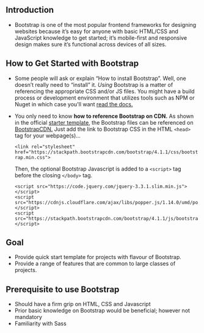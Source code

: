 ## Introduction
*   Bootstrap is one of the most popular frontend frameworks for designing websites because it’s easy for anyone with basic HTML/CSS and JavaScript knowledge to get  started; it’s mobile-first and responsive design makes sure it’s functional across devices of all sizes. 

## How to Get Started with Bootstrap

*   Some people will ask or explain “How to install Bootstrap”. Well, one doesn’t really need to “install” it. *Using* Bootstrap is a matter of referencing the appropriate CSS and/or JS files. You might have a build process or development environment that utilizes tools such as NPM or Nuget in which case you'll want [read the docs.](
https://getbootstrap.com/docs/4.1/getting-started/build-tools/) 

*   You only need to know **how to reference Bootstrap on CDN.** As shown in the official [starter template](https://getbootstrap.com/docs/4.0/getting-started/introduction/#starter-template), the Bootstrap files can be           referenced on [BootstrapCDN.](https://www.bootstrapcdn.com/)
    Just add the link to Bootstrap CSS in the HTML ```<head>``` tag for your webpage(s)…
  
     `` <link rel="stylesheet" href="https://stackpath.bootstrapcdn.com/bootstrap/4.1.1/css/bootstrap.min.css"> ``
   
    Then, the optional Bootstrap Javascript is added to a ` <script> ` tag before the closing ` </body> ` tag.
   
        <script src="https://code.jquery.com/jquery-3.3.1.slim.min.js"></script>
        <script src="https://cdnjs.cloudflare.com/ajax/libs/popper.js/1.14.0/umd/popper.min.js"></script>
        <script src="https://stackpath.bootstrapcdn.com/bootstrap/4.1.1/js/bootstrap.min.js"></script>

## Goal 
*   Provide quick start template for projects with flavour of Bootstrap.
*   Provide a range of features that are common to large classes of projects.

## Prerequisite to use Bootstrap
*   Should have a firm grip on HTML, CSS and Javascript 
*   Prior basic knowledge on Bootstrap would be beneficial; however not mandatory
*   Familiarity with Sass
